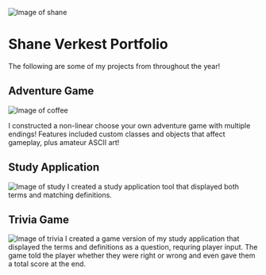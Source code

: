 ![Image of shane](https://shanemv.github.io/ShaneMV/shanee.png)
# Shane Verkest Portfolio

The following are some of my projects from throughout the year!

## Adventure Game
![Image of coffee](https://shanemv.github.io/ShaneMV/coffee.png)

I constructed a non-linear choose your own adventure game with multiple endings! Features included custom classes and objects that affect gameplay, plus amateur ASCII art!


## Study Application
![Image of study](https://shanemv.github.io/ShaneMV/study.png)
I created a study application tool that displayed both terms and matching definitions. 


## Trivia Game
![Image of trivia](https://shanemv.github.io/ShaneMV/trivia.png)
I created a game version of my study application that displayed the terms and definitions as a question, requring player input. The game told the player whether they were right or wrong and even gave them a total score at the end. 



